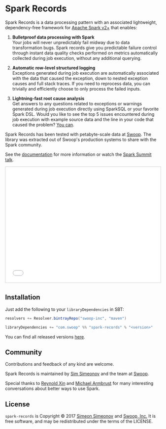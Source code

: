 # Spark Records

Spark Records is a data processing pattern with an associated lightweight, dependency-free framework for [Apache Spark v2+](https://spark.apache.org/) that enables:

1. **Bulletproof data processing with Spark**  
	Your jobs will never unpredictably fail midway due to data transformation bugs. Spark records give you predictable failure control through instant data quality checks performed on metrics automatically collected during job execution, without any additional querying.

2. **Automatic row-level structured logging**  
	Exceptions generated during job execution are automatically associated with the data that caused the exception, down to nested exception causes and full stack traces. If you need to reprocess data, you can trivially and efficiently choose to only process the failed inputs.

3. **Lightning-fast root cause analysis**  
	Get answers to any questions related to exceptions or warnings generated during job execution directly using SparkSQL or your favorite Spark DSL. Would you like to see the top 5 issues encountered during job execution with example source data and the line in your code that caused the problem? [You can](https://swoop-inc.github.io/spark-records/docs.html#root-cause-analysis).

Spark Records has been tested with petabyte-scale data at [Swoop](https://www.swoop.com). The library was extracted out of Swoop's production systems to share with the Spark community.

See the [documentation](https://swoop-inc.github.io/spark-records/) for more information or watch the [Spark Summit talk](https://spark-summit.org/east-2017/events/bulletproof-jobs-patterns-for-large-scale-spark-processing/).

<div style="text-align: center;"><iframe src="//www.slideshare.net/slideshow/embed_code/key/TSOLI6UGKLFZE" width="595" height="374" frameborder="0" marginwidth="0" marginheight="0" scrolling="no" style="border:1px solid #CCC; border-width:1px; margin-bottom:5px; max-width: 100%;" allowfullscreen> </iframe></div>

## Installation

Just add the following to your `libraryDependencies` in SBT:

```scala
resolvers += Resolver.bintrayRepo("swoop-inc", "maven")

libraryDependencies += "com.swoop" %% "spark-records" % "<version>"
```

You can find all released versions [here](https://github.com/swoop-inc/spark-records/releases).

## Community

Contributions and feedback of any kind are welcome.

Spark Records is maintained by [Sim Simeonov](https://github.com/ssimeonov) and the team at [Swoop](https://www.swoop.com).

Special thanks to [Reynold Xin](https://github.com/rxin) and [Michael Armbrust](https://github.com/marmbrus) for many interesting conversations about better ways to use Spark.

## License

`spark-records` is Copyright &copy; 2017 [Simeon Simeonov](https://about.me/simeonov) and [Swoop, Inc.](https://www.swoop.com) It is free software, and may be redistributed under the terms of the LICENSE.
